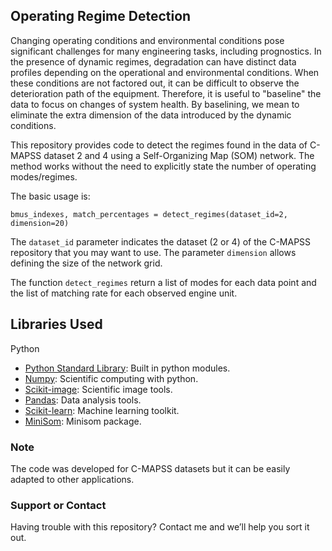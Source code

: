 ## Operating Regime Detection

Changing operating conditions and environmental conditions pose significant challenges for many engineering tasks, including prognostics. In the presence of dynamic regimes, degradation can have distinct data profiles depending on the operational and environmental conditions. When these conditions are not factored out, it can be difficult to observe the deterioration path of the equipment. Therefore, it is useful to "baseline" the  data to focus on changes of system health. By baselining, we mean to eliminate the extra dimension of the data introduced by the dynamic conditions.

This repository provides code to detect the regimes found in the data of C-MAPSS dataset 2 and 4 using a Self-Organizing Map (SOM) network. The method works without the need to explicitly state the number of operating modes/regimes.   

The basic usage is:
```
bmus_indexes, match_percentages = detect_regimes(dataset_id=2, dimension=20)
```

The `dataset_id` parameter indicates the dataset (2 or 4) of the C-MAPSS repository that you may want to use. The parameter `dimension` allows defining the size of the network grid. 

The function `detect_regimes` return a list of modes for each data point and the list of matching rate for each observed engine unit. 

## Libraries Used

Python

- [Python Standard Library](https://docs.python.org/2/library/): Built in python modules.
- [Numpy](https://numpy.org/): Scientific computing with python.
- [Scikit-image](https://scikit-image.org/): Scientific image tools. 
- [Pandas](https://pandas.pydata.org/): Data analysis tools.
- [Scikit-learn](https://scikit-learn.org/stable/): Machine learning toolkit.
- [MiniSom](https://pypi.org/project/MiniSom/): Minisom package. 

### Note

The code was developed for C-MAPSS datasets but it can be easily adapted to other applications. 

### Support or Contact

Having trouble with this repository? Contact me and we’ll help you sort it out.
